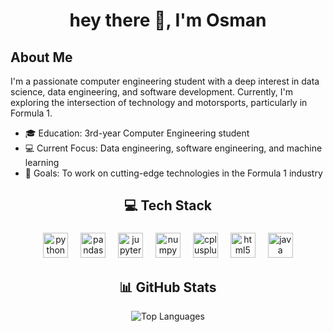 ﻿<!-- Header -->
<h1 align="center">hey there 👋, I'm Osman</h1>

<!-- About Me -->
## About Me

I'm a passionate computer engineering student with a deep interest in data science, data engineering, and software development. Currently, I'm exploring the intersection of technology and motorsports, particularly in Formula 1.

* 🎓 Education: 3rd-year Computer Engineering student
* 💻 Current Focus: Data engineering, software engineering, and machine learning
* 🚀 Goals: To work on cutting-edge technologies in the Formula 1 industry

<!-- Tech Stack -->
<h2 align="center">💻 Tech Stack</h2>

###

<div align="center">
  <a href="#"><img src="https://cdn.jsdelivr.net/gh/devicons/devicon/icons/python/python-original.svg" height="40" alt="python logo" /></a>
  <img width="12" />
  <a href="#"><img src="https://cdn.jsdelivr.net/gh/devicons/devicon/icons/pandas/pandas-original.svg" height="40" alt="pandas logo" /></a>
  <img width="12" />
  <a href="#"><img src="https://cdn.jsdelivr.net/gh/devicons/devicon/icons/jupyter/jupyter-original.svg" height="40" alt="jupyter logo" /></a>
  <img width="12" />
  <a href="#"><img src="https://cdn.jsdelivr.net/gh/devicons/devicon/icons/numpy/numpy-original.svg" height="40" alt="numpy logo" /></a>
  <img width="12" />
  <a href="#"><img src="https://cdn.jsdelivr.net/gh/devicons/devicon/icons/cplusplus/cplusplus-original.svg" height="40" alt="cplusplus logo" /></a>
  <img width="12" />
  <a href="#"><img src="https://cdn.jsdelivr.net/gh/devicons/devicon/icons/html5/html5-original.svg" height="40" alt="html5 logo" /></a>
  <img width="12" />
  <a href="#"><img src="https://cdn.jsdelivr.net/gh/devicons/devicon/icons/java/java-original.svg" height="40" alt="java logo" /></a>
</div>

<!-- GitHub Stats -->
<h2 align="center">📊 GitHub Stats</h2>

<div align="center">

  ![Top Languages](https://github-readme-stats.vercel.app/api/top-langs/?username=osnn96&layout=compact&theme=default&hide_border=true)

</div>

